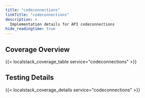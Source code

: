 ```yaml
---
title: "codeconnections"
linkTitle: "codeconnections"
description: >
  Implementation details for API codeconnections
hide_readingtime: true
---
```


## Coverage Overview
{{< localstack_coverage_table service="codeconnections" >}}

## Testing Details
{{< localstack_coverage_details service="codeconnections" >}}
